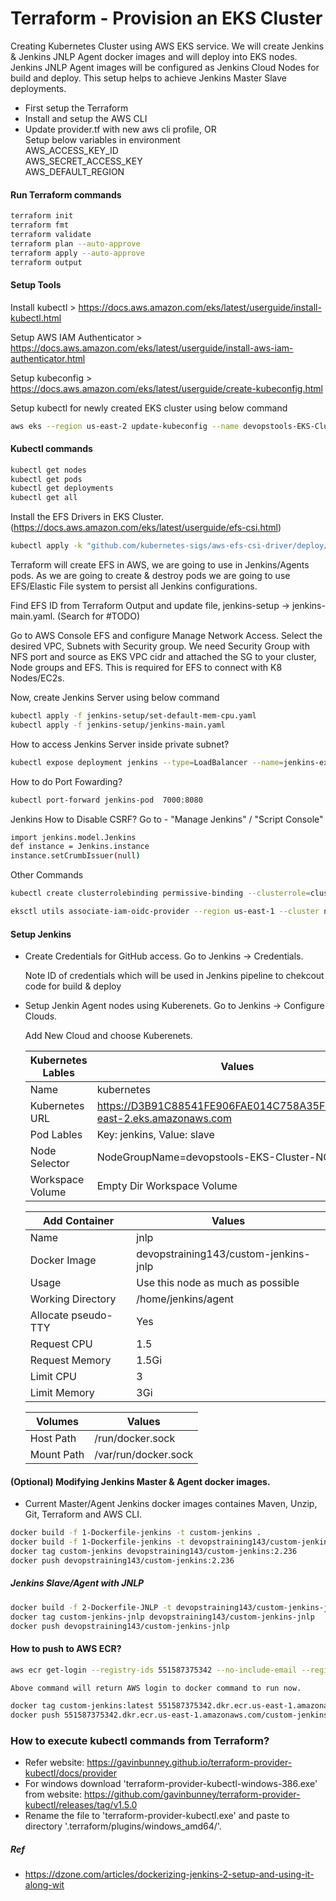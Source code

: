 # Terraform - Provision an EKS Cluster
Creating Kubernetes Cluster using AWS EKS service. We will create Jenkins & Jenkins JNLP Agent docker images and will deploy into EKS nodes. Jenkins JNLP Agent images will be configured as Jenkins Cloud Nodes for build and deploy. This setup helps to achieve Jenkins Master Slave deployments.

- First setup the Terraform
- Install and setup the AWS CLI
- Update provider.tf with new aws cli profile, OR  
  Setup below variables in environment  
  AWS_ACCESS_KEY_ID  
  AWS_SECRET_ACCESS_KEY  
  AWS_DEFAULT_REGION  
  
#### Run Terraform commands

```bash
terraform init
terraform fmt
terraform validate
terraform plan --auto-approve
terraform apply --auto-approve
terraform output
```  

#### Setup Tools
Install kubectl > https://docs.aws.amazon.com/eks/latest/userguide/install-kubectl.html

Setup AWS IAM Authenticator > https://docs.aws.amazon.com/eks/latest/userguide/install-aws-iam-authenticator.html

Setup kubeconfig > https://docs.aws.amazon.com/eks/latest/userguide/create-kubeconfig.html

Setup kubectl for newly created EKS cluster using below command

```bash
aws eks --region us-east-2 update-kubeconfig --name devopstools-EKS-Cluster --profile awsprofilename
```

#### Kubectl commands 

```bash
kubectl get nodes
kubectl get pods 
kubectl get deployments
kubectl get all
```
Install the EFS Drivers in EKS Cluster. (https://docs.aws.amazon.com/eks/latest/userguide/efs-csi.html)

```bash
kubectl apply -k "github.com/kubernetes-sigs/aws-efs-csi-driver/deploy/kubernetes/overlays/stable/?ref=master"
```

Terraform will create EFS in AWS, we are going to use in Jenkins/Agents pods. As we are going to create & destroy pods we are going to use EFS/Elastic File system to persist all Jenkins configurations.

Find EFS ID from Terraform Output and update file, jenkins-setup -> jenkins-main.yaml. (Search for #TODO)

Go to AWS Console EFS and configure Manage Network Access. Select the desired VPC, Subnets with Security group. We need Security Group with NFS port and source as EKS VPC cidr and attached the SG to your cluster, Node groups and EFS. This is required for EFS to connect with K8 Nodes/EC2s.

Now, create Jenkins Server using below command

```bash
kubectl apply -f jenkins-setup/set-default-mem-cpu.yaml  
kubectl apply -f jenkins-setup/jenkins-main.yaml  
```

How to access Jenkins Server inside private subnet?

```bash
kubectl expose deployment jenkins --type=LoadBalancer --name=jenkins-external
```

How to do Port Fowarding?

```bash
kubectl port-forward jenkins-pod  7000:8080
```

Jenkins How to Disable CSRF? Go to -  "Manage Jenkins" / "Script Console"

```bash
import jenkins.model.Jenkins
def instance = Jenkins.instance
instance.setCrumbIssuer(null)
```

Other Commands

```bash
kubectl create clusterrolebinding permissive-binding --clusterrole=cluster-admin --user=admin --user=kubelet --group=system:serviceaccounts

eksctl utils associate-iam-oidc-provider --region us-east-1 --cluster nextgen-sandbox-EKS-Cluster --approve --profile awsprofilename
```
#### Setup Jenkins

- Create Credentials for GitHub access. Go to Jenkins -> Credentials.

  Note ID of credentials which will be used in Jenkins pipeline to chekcout code for build & deploy

- Setup Jenkin Agent nodes using Kuberenets. Go to Jenkins -> Configure Clouds.

  Add New Cloud and choose Kuberenets.
  
    | Kubernetes Lables | Values |
    |---|---|
    | Name            | kubernetes | 
    | Kubernetes URL  | https://D3B91C88541FE906FAE014C758A35F89.gr7.us-east-2.eks.amazonaws.com|  
    | Pod Lables      | Key: jenkins, Value: slave |    
    | Node Selector   | NodeGroupName=devopstools-EKS-Cluster-NG-2 | 
    | Workspace Volume| Empty Dir Workspace Volume | 

    | Add Container   | Values  |
    |---|---|
    | Name               | jnlp  |
    | Docker Image       | devopstraining143/custom-jenkins-jnlp   |
    | Usage              | Use this node as much as possible  |
    | Working Directory  | /home/jenkins/agent | 
    | Allocate pseudo-TTY| Yes | 
    | Request CPU        | 1.5 |
    | Request Memory     | 1.5Gi |
    | Limit CPU          | 3 | 
    | Limit Memory       | 3Gi |  
    
    | Volumes    | Values |
    |---|---|
    | Host Path  | /run/docker.sock |  
    | Mount Path | /var/run/docker.sock |    
      
  
#### (Optional) Modifying Jenkins Master & Agent docker images.

- Current Master/Agent Jenkins docker images containes Maven, Unzip, Git, Terraform and AWS CLI.

```bash
docker build -f 1-Dockerfile-jenkins -t custom-jenkins .
docker build -f 1-Dockerfile-jenkins -t devopstraining143/custom-jenkins:2.236 .
docker tag custom-jenkins devopstraining143/custom-jenkins:2.236
docker push devopstraining143/custom-jenkins:2.236
```
##### Jenkins Slave/Agent with JNLP
```bash
docker build -f 2-Dockerfile-JNLP -t devopstraining143/custom-jenkins-jnlp .
docker tag custom-jenkins-jnlp devopstraining143/custom-jenkins-jnlp
docker push devopstraining143/custom-jenkins-jnlp
```  

#### How to push to AWS ECR?

```bash
aws ecr get-login --registry-ids 551587375342 --no-include-email --region us-east-1 --profile -awsprofilename-

Above command will return AWS login to docker command to run now.

docker tag custom-jenkins:latest 551587375342.dkr.ecr.us-east-1.amazonaws.com/custom-jenkins:latest
docker push 551587375342.dkr.ecr.us-east-1.amazonaws.com/custom-jenkins:latest
```


### How to execute kubectl commands from Terraform?

- Refer website: https://gavinbunney.github.io/terraform-provider-kubectl/docs/provider
- For windows download 'terraform-provider-kubectl-windows-386.exe' from website: https://github.com/gavinbunney/terraform-provider-kubectl/releases/tag/v1.5.0
- Rename the file to 'terraform-provider-kubectl.exe' and paste to directory '.terraform/plugins/windows_amd64/'.




##### Ref
- https://dzone.com/articles/dockerizing-jenkins-2-setup-and-using-it-along-wit  


